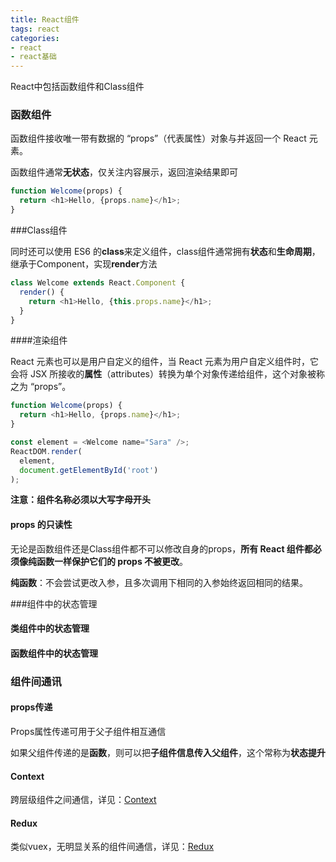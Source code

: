 ```yaml
---
title: React组件
tags: react
categories:
- react
- react基础
---
```


React中包括函数组件和Class组件

### 函数组件

函数组件接收唯一带有数据的 “props”（代表属性）对象与并返回一个 React 元素。

函数组件通常**无状态**，仅关注内容展示，返回渲染结果即可

```js
function Welcome(props) {
  return <h1>Hello, {props.name}</h1>;
}
```

###Class组件

同时还可以使用 ES6 的**class**来定义组件，class组件通常拥有**状态**和**生命周期**，继承于Component，实现**render**方法

```js
class Welcome extends React.Component {
  render() {
    return <h1>Hello, {this.props.name}</h1>;
  }
}
```

####渲染组件

React 元素也可以是用户自定义的组件，当 React 元素为用户自定义组件时，它会将 JSX 所接收的**属性**（attributes）转换为单个对象传递给组件，这个对象被称之为 “props”。

```js
function Welcome(props) {
  return <h1>Hello, {props.name}</h1>;
}

const element = <Welcome name="Sara" />;
ReactDOM.render(
  element,
  document.getElementById('root')
);
```

**注意：组件名称必须以大写字母开头**

#### props 的只读性

无论是函数组件还是Class组件都不可以修改自身的props，**所有 React 组件都必须像纯函数一样保护它们的 props 不被更改**。

**纯函数**：不会尝试更改入参，且多次调用下相同的入参始终返回相同的结果。

###组件中的状态管理

#### 类组件中的状态管理



#### 函数组件中的状态管理

### 组件间通讯

#### props传递

Props属性传递可用于父子组件相互通信

如果父组件传递的是**函数**，则可以把**子组件信息传入父组件**，这个常称为**状态提升**

#### Context

跨层级组件之间通信，详见：[Context](./Redux.md)

#### Redux

类似vuex，无明显关系的组件间通信，详见：[Redux](./Redux.md)